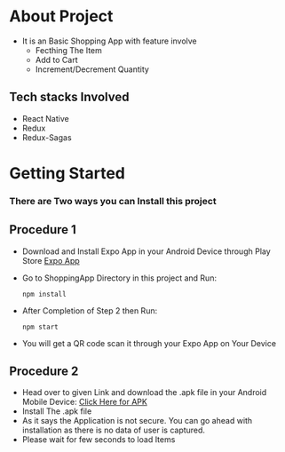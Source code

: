 # About Project
  - It is an Basic Shopping App with feature involve
     - Fecthing The Item
     - Add to Cart
     - Increment/Decrement Quantity
   ## Tech stacks Involved
   - React Native
   - Redux
   - Redux-Sagas
    
# Getting Started
 ### There are Two ways you can Install this project 
## Procedure 1
 - Download and Install Expo App in your Android Device through Play Store [Expo App](https://play.google.com/store/apps/details?id=host.exp.exponent&hl=en_IN&pli=1)
 
- Go to ShoppingApp Directory in this project and Run:
  ```
  npm install
  ```

- After Completion of Step 2 then Run:
   ```
   npm start
   ```
- You will get a QR code scan it through your Expo App on Your Device

## Procedure 2
 - Head over to given Link and download the .apk file in your Android Mobile Device:
    [Click Here for APK](https://www.upload-apk.com/Kjfak3RUaufS3cV)
 - Install The .apk file
 - As it says the Application is not secure. You can go ahead with installation as there is no data of user is captured.
 - Please wait for few seconds to load Items
 
